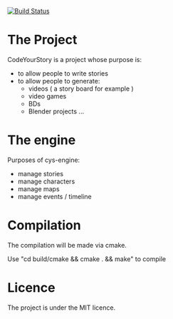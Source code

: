 [![Build Status](https://travis-ci.org/codeyourstory/cys-engine.svg?branch=master)](https://travis-ci.org/codeyourstory/cys-engine)

# The Project

CodeYourStory is a project whose purpose is:
- to allow people to write stories
- to allow people to generate:
  - videos ( a story board for example )
  - video games
  - BDs
  - Blender projects ...

# The engine

Purposes of cys-engine:

- manage stories
- manage characters
- manage maps
- manage events / timeline

# Compilation

The compilation will be made via cmake.

Use "cd build/cmake && cmake . && make" to compile

# Licence

The project is under the MIT licence.



